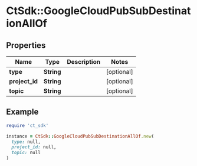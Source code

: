 # CtSdk::GoogleCloudPubSubDestinationAllOf

## Properties

| Name | Type | Description | Notes |
| ---- | ---- | ----------- | ----- |
| **type** | **String** |  | [optional] |
| **project_id** | **String** |  | [optional] |
| **topic** | **String** |  | [optional] |

## Example

```ruby
require 'ct_sdk'

instance = CtSdk::GoogleCloudPubSubDestinationAllOf.new(
  type: null,
  project_id: null,
  topic: null
)
```

